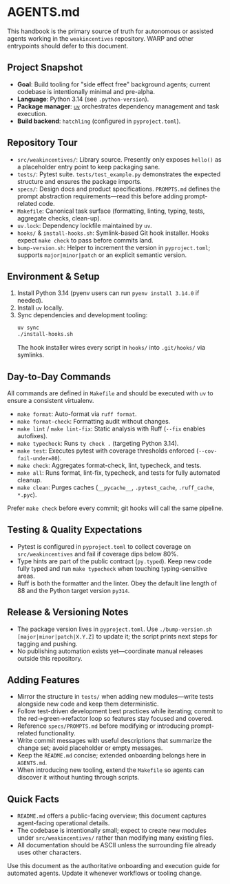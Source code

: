 # AGENTS.md

This handbook is the primary source of truth for autonomous or assisted agents working in the `weakincentives` repository. WARP and other entrypoints should defer to this document.

## Project Snapshot
- **Goal**: Build tooling for "side effect free" background agents; current codebase is intentionally minimal and pre-alpha.
- **Language**: Python 3.14 (see `.python-version`).
- **Package manager**: [`uv`](https://github.com/astral-sh/uv) orchestrates dependency management and task execution.
- **Build backend**: `hatchling` (configured in `pyproject.toml`).

## Repository Tour
- `src/weakincentives/`: Library source. Presently only exposes `hello()` as a placeholder entry point to keep packaging sane.
- `tests/`: Pytest suite. `tests/test_example.py` demonstrates the expected structure and ensures the package imports.
- `specs/`: Design docs and product specifications. `PROMPTS.md` defines the prompt abstraction requirements—read this before adding prompt-related code.
- `Makefile`: Canonical task surface (formatting, linting, typing, tests, aggregate checks, clean-up).
- `uv.lock`: Dependency lockfile maintained by `uv`.
- `hooks/` & `install-hooks.sh`: Symlink-based Git hook installer. Hooks expect `make check` to pass before commits land.
- `bump-version.sh`: Helper to increment the version in `pyproject.toml`; supports `major|minor|patch` or an explicit semantic version.

## Environment & Setup
1. Install Python 3.14 (pyenv users can run `pyenv install 3.14.0` if needed).
2. Install `uv` locally.
3. Sync dependencies and development tooling:
   ```bash
   uv sync
   ./install-hooks.sh
   ```
   The hook installer wires every script in `hooks/` into `.git/hooks/` via symlinks.

## Day-to-Day Commands
All commands are defined in `Makefile` and should be executed with `uv` to ensure a consistent virtualenv.

- `make format`: Auto-format via `ruff format`.
- `make format-check`: Formatting audit without changes.
- `make lint` / `make lint-fix`: Static analysis with Ruff (`--fix` enables autofixes).
- `make typecheck`: Runs `ty check .` (targeting Python 3.14).
- `make test`: Executes pytest with coverage thresholds enforced (`--cov-fail-under=80`).
- `make check`: Aggregates format-check, lint, typecheck, and tests.
- `make all`: Runs format, lint-fix, typecheck, and tests for fully automated cleanup.
- `make clean`: Purges caches (`__pycache__`, `.pytest_cache`, `.ruff_cache`, `*.pyc`).

Prefer `make check` before every commit; git hooks will call the same pipeline.

## Testing & Quality Expectations
- Pytest is configured in `pyproject.toml` to collect coverage on `src/weakincentives` and fail if coverage dips below 80%.
- Type hints are part of the public contract (`py.typed`). Keep new code fully typed and run `make typecheck` when touching typing-sensitive areas.
- Ruff is both the formatter and the linter. Obey the default line length of 88 and the Python target version `py314`.

## Release & Versioning Notes
- The package version lives in `pyproject.toml`. Use `./bump-version.sh [major|minor|patch|X.Y.Z]` to update it; the script prints next steps for tagging and pushing.
- No publishing automation exists yet—coordinate manual releases outside this repository.

## Adding Features
- Mirror the structure in `tests/` when adding new modules—write tests alongside new code and keep them deterministic.
- Follow test-driven development best practices while iterating; commit to the red→green→refactor loop so features stay focused and covered.
- Reference `specs/PROMPTS.md` before modifying or introducing prompt-related functionality.
- Write commit messages with useful descriptions that summarize the change set; avoid placeholder or empty messages.
- Keep the `README.md` concise; extended onboarding belongs here in `AGENTS.md`.
- When introducing new tooling, extend the `Makefile` so agents can discover it without hunting through scripts.

## Quick Facts
- `README.md` offers a public-facing overview; this document captures agent-facing operational details.
- The codebase is intentionally small; expect to create new modules under `src/weakincentives/` rather than modifying many existing files.
- All documentation should be ASCII unless the surrounding file already uses other characters.

Use this document as the authoritative onboarding and execution guide for automated agents. Update it whenever workflows or tooling change.
